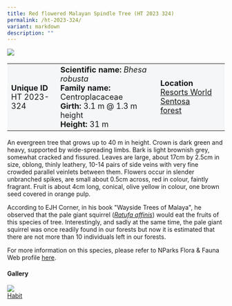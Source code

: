 ```yaml
---
title: Red flowered Malayan Spindle Tree (HT 2023 324)
permalink: /ht-2023-324/
variant: markdown
description: ""
---
```

<div class="isomer-image-wrapper">
<img src="/images/Heritage_trees_photos/sea_almond_ht_2020_31-habit.jpg"> 
</div><table style="minWidth: 100px; font-size: 18px; background: #F4F6F7">
<tbody><tr>
<td rowspan="1" colspan="1">
<strong>Unique ID</strong>
<br>HT 2023-324
</td>
<td rowspan="1" colspan="1">
<strong>Scientific name:</strong> <em>Bhesa robusta</em> 
<br><strong>Family name:</strong> Centroplacaceae
<br><strong>Girth:</strong>  3.1 m @ 1.3 m height
<br><strong>Height: </strong>31 m
</td>
<td rowspan="1" colspan="1">
<strong>Location</strong><a href="https://www.onemap.gov.sg/?lat=1.2474750000009502&amp;lng=103.83487800000113">
<br>Resorts World Sentosa<br>forest</a>
</td>
</tr>
</tbody></table>
<p>An evergreen tree that grows up to 40 m in height. Crown is dark green and heavy, supported by wide-spreading limbs. Bark is light brownish grey, somewhat cracked and fissured. Leaves are large, about 17cm by 2.5cm in size, oblong, thinly leathery, 10-14 pairs of side veins with very fine crowded parallel veinlets between them. Flowers occur in slender unbranched spikes, are small about 0.5cm across, red in colour, faintly fragrant. Fruit is about 4cm long, conical, olive yellow in colour, one brown seed covered in orange pulp.</p>
  
<p>According to EJH Corner, in his book "Wayside Trees of Malaya", he observed that the pale giant squirrel (<a href="https://www.nparks.gov.sg/florafaunaweb/fauna/2/3/233"><em>Ratufa affinis</em></a>) would eat the fruits of this species of tree. Interestingly, and sadly at the same time, the pale giant squirrel was once readily found in our forests but now it is estimated that there are not more than 10 individuals left in our forests.</p>
	
<p>For more information on this species, please refer to NParks Flora &amp; Fauna Web profile <a href="https://www.nparks.gov.sg/florafaunaweb/flora/3/2/3282">here</a>.</p>

<h4><b>Gallery</b></h4>
<div class="isomer-card-grid">
<a href="/images/Heritage_trees_photos/sea_almond_ht_2020_31-habit.jpg" class="isomer-card">
<div class="isomer-card-image">
<div class="isomer-image-wrapper"><img src="/images/Heritage_trees_photos/sea_almond_ht_2020_31-habit.jpg"></div></div>
	<div class="isomer-card-body"><div class="isomer-card-title">Habit</div></div></a>
<p></p></div>